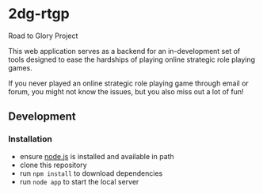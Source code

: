 # 2dg-rtgp

Road to Glory Project

This web application serves as a backend for an in-development set of tools designed to ease the hardships of playing online strategic role playing games.

If you never played an online strategic role playing game through email or forum, you might not know the issues, but you also miss out a lot of fun!

## Development
### Installation
 - ensure [node.js](http://nodejs.org) is installed and available in path
 - clone this repository
 - run `npm install` to download dependencies
 - run `node app` to start the local server
